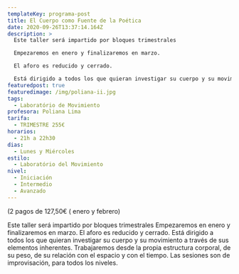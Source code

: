 ```yaml
---
templateKey: programa-post
title: El Cuerpo como Fuente de la Poética
date: 2020-09-26T13:37:14.164Z
description: >
  Este taller será impartido por bloques trimestrales 

  Empezaremos en enero y finalizaremos en marzo. 

  El aforo es reducido y cerrado. 

  Está dirigido a todos los que quieran investigar su cuerpo y su movimiento a través de sus elementos inherentes. Trabajaremos desde la propia estructura corporal, de su peso, de su relación con el espacio y con el tiempo. Las sesiones son de improvisación, para todos los niveles.
featuredpost: true
featuredimage: /img/poliana-ii.jpg
tags:
  - Laboratório de Movimiento
profesora: Poliana Lima
tarifa:
  - TRIMESTRE 255€
horarios:
  - 21h a 22h30
dias:
  - Lunes y Miércoles
estilo:
  - Laboratório del Movimiento
nivel:
  - Iniciación
  - Intermedio
  - Avanzado
---
```

(2 pagos de 127,50€ ( enero y febrero)

Este taller será impartido por bloques trimestrales 
Empezaremos en enero y finalizaremos en marzo. 
El aforo es reducido y cerrado. 
 Está dirigido a todos los que quieran investigar su cuerpo y su movimiento a través de sus elementos inherentes. Trabajaremos desde la propia estructura corporal, de su peso, de su relación con el espacio y con el tiempo. Las sesiones son de improvisación, para todos los niveles.